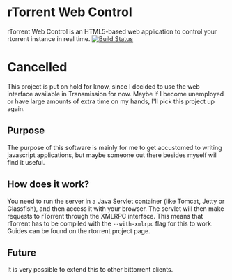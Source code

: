 # rTorrent Web Control

rTorrent Web Control is an HTML5-based web application to control your rtorrent instance in real time.
[![Build Status](https://secure.travis-ci.org/ansjob/rtorrentcontrol.png?branch=master)](http://travis-ci.org/ansjob/rtorrentcontrol)

# Cancelled

This project is put on hold for know, since I decided to use the web interface available
in Transmission for now. Maybe if I become unemployed or have large amounts of extra time on
my hands, I'll pick this project up again.

## Purpose

The purpose of this software is mainly for me to get accustomed to writing javascript applications,
but maybe someone out there besides myself will find it useful.

## How does it work?

You need to run the server in a Java Servlet container (like Tomcat, Jetty or Glassfish),
and then access it with your browser. The servlet will then make requests to rTorrent through
the XMLRPC interface. This means that rTorrent has to be compiled with the ```--with-xmlrpc``` flag
for this to work. Guides can be found on the rtorrent project page.

## Future

It is very possible to extend this to other bittorrent clients.
